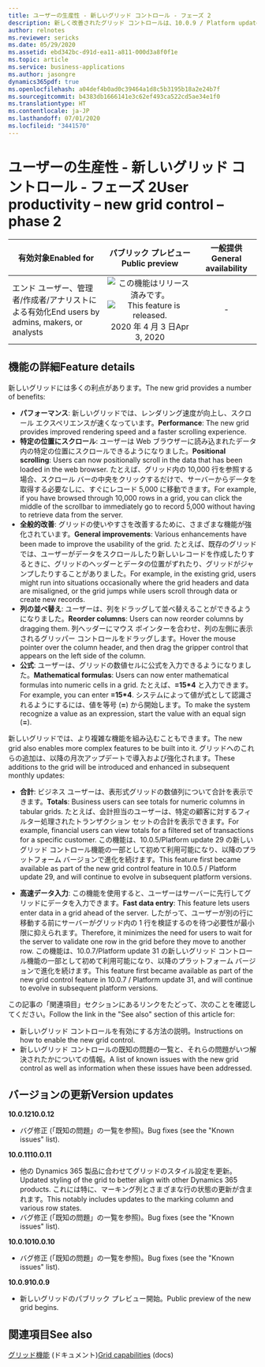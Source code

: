 ```yaml
---
title: ユーザーの生産性 - 新しいグリッド コントロール - フェーズ 2
description: 新しく改善されたグリッド コントロールは、10.0.9 / Platform update 33 でパブリック プレビューに移行しました。 この機能の継続的な進化は、この機能が一般公開されるまで、毎月の更新の一部として引き続き導入されます。
author: relnotes
ms.reviewer: sericks
ms.date: 05/29/2020
ms.assetid: ebd342bc-d91d-ea11-a811-000d3a8f0f1e
ms.topic: article
ms.service: business-applications
ms.author: jasongre
dynamics365pdf: true
ms.openlocfilehash: a04def4b0ad0c39464a1d8c5b3195b18a2e24b7f
ms.sourcegitcommit: b4383db1666141e3c62ef493ca522cd5ae34e1f0
ms.translationtype: HT
ms.contentlocale: ja-JP
ms.lasthandoff: 07/01/2020
ms.locfileid: "3441570"
---
```

# <a name="user-productivity--new-grid-control--phase-2"></a><span data-ttu-id="1f642-104">ユーザーの生産性 - 新しいグリッド コントロール - フェーズ 2</span><span class="sxs-lookup"><span data-stu-id="1f642-104">User productivity – new grid control – phase 2</span></span>


| <span data-ttu-id="1f642-105">有効対象</span><span class="sxs-lookup"><span data-stu-id="1f642-105">Enabled for</span></span>    |  <span data-ttu-id="1f642-106">パブリック プレビュー</span><span class="sxs-lookup"><span data-stu-id="1f642-106">Public preview</span></span> | <span data-ttu-id="1f642-107">一般提供</span><span class="sxs-lookup"><span data-stu-id="1f642-107">General availability</span></span> | 
| ---------- | :----------: |:----------: |
|<span data-ttu-id="1f642-108">エンド ユーザー、管理者/作成者/アナリストによる有効化</span><span class="sxs-lookup"><span data-stu-id="1f642-108">End users by admins, makers, or analysts</span></span>|<span data-ttu-id="1f642-109">![この機能はリリース済みです。](/dynamics365-release-plan/media/green-checkmark.png "この機能はリリース済みです。")</span><span class="sxs-lookup"><span data-stu-id="1f642-109">![This feature is released.](/dynamics365-release-plan/media/green-checkmark.png "This feature is released.")</span></span> <span data-ttu-id="1f642-110">2020 年 4 月 3 日</span><span class="sxs-lookup"><span data-stu-id="1f642-110">Apr 3, 2020</span></span>| -|






## <a name="feature-details"></a><span data-ttu-id="1f642-111">機能の詳細</span><span class="sxs-lookup"><span data-stu-id="1f642-111">Feature details</span></span>
<!--feature detail start -->
<span data-ttu-id="1f642-112">新しいグリッドには多くの利点があります。</span><span class="sxs-lookup"><span data-stu-id="1f642-112">The new grid provides a number of benefits:</span></span> 

- <span data-ttu-id="1f642-113">**パフォーマンス**: 新しいグリッドでは、レンダリング速度が向上し、スクロール エクスペリエンスが速くなっています。</span><span class="sxs-lookup"><span data-stu-id="1f642-113">**Performance**: The new grid provides improved rendering speed and a faster scrolling experience.</span></span>
- <span data-ttu-id="1f642-114">**特定の位置にスクロール**: ユーザーは Web ブラウザーに読み込まれたデータ内の特定の位置にスクロールできるようになりました。</span><span class="sxs-lookup"><span data-stu-id="1f642-114">**Positional scrolling**: Users can now positionally scroll in the data that has been loaded in the web browser.</span></span> <span data-ttu-id="1f642-115">たとえば、グリッド内の 10,000 行を参照する場合、スクロール バーの中央をクリックするだけで、サーバーからデータを取得する必要なしに、すぐにレコード 5,000 に移動できます。</span><span class="sxs-lookup"><span data-stu-id="1f642-115">For example, if you have browsed through 10,000 rows in a grid, you can click the middle of the scrollbar to immediately go to record 5,000 without having to retrieve data from the server.</span></span>
- <span data-ttu-id="1f642-116">**全般的改善**: グリッドの使いやすさを改善するために、さまざまな機能が強化されています。</span><span class="sxs-lookup"><span data-stu-id="1f642-116">**General improvements**: Various enhancements have been made to improve the usability of the grid.</span></span> <span data-ttu-id="1f642-117">たとえば、既存のグリッドでは、ユーザーがデータをスクロールしたり新しいレコードを作成したりするときに、グリッドのヘッダーとデータの位置がずれたり、グリッドがジャンプしたりすることがありました。</span><span class="sxs-lookup"><span data-stu-id="1f642-117">For example, in the existing grid, users might run into situations occasionally where the grid headers and data are misaligned, or the grid jumps while users scroll through data or create new records.</span></span> 
- <span data-ttu-id="1f642-118">**列の並べ替え**: ユーザーは、列をドラッグして並べ替えることができるようになりました。</span><span class="sxs-lookup"><span data-stu-id="1f642-118">**Reorder columns**: Users can now reorder columns by dragging them.</span></span> <span data-ttu-id="1f642-119">列ヘッダーにマウス ポインターを合わせ、列の左側に表示されるグリッパー コントロールをドラッグします。</span><span class="sxs-lookup"><span data-stu-id="1f642-119">Hover the mouse pointer over the column header, and then drag the gripper control that appears on the left side of the column.</span></span>
- <span data-ttu-id="1f642-120">**公式**: ユーザーは、グリッドの数値セルに公式を入力できるようになりました。</span><span class="sxs-lookup"><span data-stu-id="1f642-120">**Mathematical formulas**: Users can now enter mathematical formulas into numeric cells in a grid.</span></span> <span data-ttu-id="1f642-121">たとえば、**=15\*4** と入力できます。</span><span class="sxs-lookup"><span data-stu-id="1f642-121">For example, you can enter **=15\*4**.</span></span> <span data-ttu-id="1f642-122">システムによって値が式として認識されるようにするには、値を等号 (**=**) から開始します。</span><span class="sxs-lookup"><span data-stu-id="1f642-122">To make the system recognize a value as an expression, start the value with an equal sign (**=**).</span></span> 

<span data-ttu-id="1f642-123">新しいグリッドでは、より複雑な機能を組み込むこともできます。</span><span class="sxs-lookup"><span data-stu-id="1f642-123">The new grid also enables more complex features to be built into it.</span></span> <span data-ttu-id="1f642-124">グリッドへのこれらの追加は、以降の月次アップデートで導入および強化されます。</span><span class="sxs-lookup"><span data-stu-id="1f642-124">These additions to the grid will be introduced and enhanced in subsequent monthly updates:</span></span>

- <span data-ttu-id="1f642-125">**合計**: ビジネス ユーザーは、表形式グリッドの数値列について合計を表示できます。</span><span class="sxs-lookup"><span data-stu-id="1f642-125">**Totals**: Business users can see totals for numeric columns in tabular grids.</span></span> <span data-ttu-id="1f642-126">たとえば、会計担当のユーザーは、特定の顧客に対するフィルター処理されたトランザクション セットの合計を表示できます。</span><span class="sxs-lookup"><span data-stu-id="1f642-126">For example, financial users can view totals for a filtered set of transactions for a specific customer.</span></span> <span data-ttu-id="1f642-127">この機能は、10.0.5/Platform update 29 の新しいグリッド コントロール機能の一部として初めて利用可能になり、以降のプラットフォーム バージョンで進化を続けます。</span><span class="sxs-lookup"><span data-stu-id="1f642-127">This feature first became available as part of the new grid control feature in 10.0.5 / Platform update 29, and will continue to evolve in subsequent platform versions.</span></span>

- <span data-ttu-id="1f642-128">**高速データ入力**: この機能を使用すると、ユーザーはサーバーに先行してグリッドにデータを入力できます。</span><span class="sxs-lookup"><span data-stu-id="1f642-128">**Fast data entry**: This feature lets users enter data in a grid ahead of the server.</span></span> <span data-ttu-id="1f642-129">したがって、ユーザーが別の行に移動する前にサーバーがグリッド内の 1 行を検証するのを待つ必要性が最小限に抑えられます。</span><span class="sxs-lookup"><span data-stu-id="1f642-129">Therefore, it minimizes the need for users to wait for the server to validate one row in the grid before they move to another row.</span></span> <span data-ttu-id="1f642-130">この機能は、10.0.7/Platform update 31 の新しいグリッド コントロール機能の一部として初めて利用可能になり、以降のプラットフォーム バージョンで進化を続けます。</span><span class="sxs-lookup"><span data-stu-id="1f642-130">This feature first became available as part of the new grid control feature in 10.0.7 / Platform update 31, and will continue to evolve in subsequent platform versions.</span></span>

<span data-ttu-id="1f642-131">この記事の「関連項目」セクションにあるリンクをたどって、次のことを確認してください。</span><span class="sxs-lookup"><span data-stu-id="1f642-131">Follow the link in the "See also" section of this article for:</span></span> 

-  <span data-ttu-id="1f642-132">新しいグリッド コントロールを有効にする方法の説明。</span><span class="sxs-lookup"><span data-stu-id="1f642-132">Instructions on how to enable the new grid control.</span></span>
-  <span data-ttu-id="1f642-133">新しいグリッド コントロールの既知の問題の一覧と、それらの問題がいつ解決されたかについての情報。</span><span class="sxs-lookup"><span data-stu-id="1f642-133">A list of known issues with the new grid control as well as information when these issues have been addressed.</span></span>

## <a name="version-updates"></a><span data-ttu-id="1f642-134">バージョンの更新</span><span class="sxs-lookup"><span data-stu-id="1f642-134">Version updates</span></span>
<span data-ttu-id="1f642-135">**10.0.12**</span><span class="sxs-lookup"><span data-stu-id="1f642-135">**10.0.12**</span></span> 

- <span data-ttu-id="1f642-136">バグ修正 (「既知の問題」の一覧を参照)。</span><span class="sxs-lookup"><span data-stu-id="1f642-136">Bug fixes (see the "Known issues" list).</span></span>

<span data-ttu-id="1f642-137">**10.0.11**</span><span class="sxs-lookup"><span data-stu-id="1f642-137">**10.0.11**</span></span>

- <span data-ttu-id="1f642-138">他の Dynamics 365 製品に合わせてグリッドのスタイル設定を更新。</span><span class="sxs-lookup"><span data-stu-id="1f642-138">Updated styling of the grid to better align with other Dynamics 365 products.</span></span> <span data-ttu-id="1f642-139">これには特に、マーキング列とさまざまな行の状態の更新が含まれます。</span><span class="sxs-lookup"><span data-stu-id="1f642-139">This notably includes updates to the marking column and various row states.</span></span>  
- <span data-ttu-id="1f642-140">バグ修正 (「既知の問題」の一覧を参照)。</span><span class="sxs-lookup"><span data-stu-id="1f642-140">Bug fixes (see the "Known issues" list).</span></span>

<span data-ttu-id="1f642-141">**10.0.10**</span><span class="sxs-lookup"><span data-stu-id="1f642-141">**10.0.10**</span></span>

- <span data-ttu-id="1f642-142">バグ修正 (「既知の問題」の一覧を参照)。</span><span class="sxs-lookup"><span data-stu-id="1f642-142">Bug fixes (see the "Known issues" list).</span></span>

<span data-ttu-id="1f642-143">**10.0.9**</span><span class="sxs-lookup"><span data-stu-id="1f642-143">**10.0.9**</span></span>

- <span data-ttu-id="1f642-144">新しいグリッドのパブリック プレビュー開始。</span><span class="sxs-lookup"><span data-stu-id="1f642-144">Public preview of the new grid begins.</span></span>
<!--feature detail end -->










## <a name="see-also"></a><span data-ttu-id="1f642-145">関連項目</span><span class="sxs-lookup"><span data-stu-id="1f642-145">See also</span></span>

<!--docs start-->
<span data-ttu-id="1f642-146">[グリッド機能](https://docs.microsoft.com/dynamics365/fin-ops-core/fin-ops/get-started/grid-capabilities) (ドキュメント)</span><span class="sxs-lookup"><span data-stu-id="1f642-146">[Grid capabilities](https://docs.microsoft.com/dynamics365/fin-ops-core/fin-ops/get-started/grid-capabilities) (docs)</span></span>
<!--docs end-->
